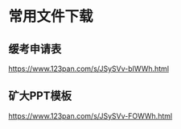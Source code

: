 # 常用文件下载

## 缓考申请表

https://www.123pan.com/s/JSySVv-bIWWh.html

## 矿大PPT模板

https://www.123pan.com/s/JSySVv-FOWWh.html